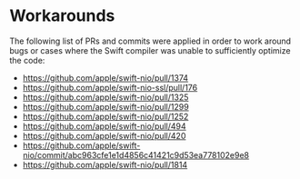 # Workarounds

The following list of PRs and commits were applied in order to work around bugs
or cases where the Swift compiler was unable to sufficiently optimize the code:

- https://github.com/apple/swift-nio/pull/1374
- https://github.com/apple/swift-nio-ssl/pull/176
- https://github.com/apple/swift-nio/pull/1325
- https://github.com/apple/swift-nio/pull/1299
- https://github.com/apple/swift-nio/pull/1252
- https://github.com/apple/swift-nio/pull/494
- https://github.com/apple/swift-nio/pull/420
- https://github.com/apple/swift-nio/commit/abc963cfe1e1d4856c41421c9d53ea778102e9e8
- https://github.com/apple/swift-nio/pull/1814
